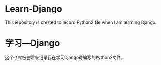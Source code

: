 # Learn-Django
This repository is created to record Python2 file when I am learning Django.

# 学习—Django
这个仓库被创建来记录我在学习Django时编写的Python2文件。
